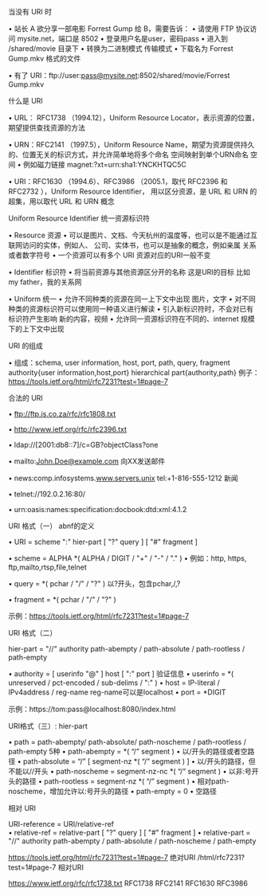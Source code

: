 当没有 URI 时

• 站长 A 欲分享一部电影 Forrest Gump 给 B，需要告诉：
  • 请使用 FTP 协议访问 mysite.net，端口是 8502
  • 登录用户名是user，密码pass
  • 进入到 /shared/movie 目录下
  • 转换为二进制模式        传输模式
  • 下载名为 Forrest Gump.mkv 格式的文件

• 有了 URI：ftp://user:pass@mysite.net:8502/shared/movie/Forrest Gump.mkv



什么是 URI

• URL： RFC1738 （1994.12），Uniform Resource Locator，表示资源的位置， 期望提供查找资源的方法

• URN：RFC2141 （1997.5），Uniform Resource Name，期望为资源提供持久 的、位置无关的标识方式，并允许简单地将多个命名
    空间映射到单个URN命名 空间
   • 例如磁力链接 magnet:?xt=urn:sha1:YNCKHTQC5C

• URI：RFC1630 （1994.6）、RFC3986 （2005.1，取代 RFC2396 和 RFC2732 ），Uniform Resource Identifier，
   用以区分资源，是 URL 和 URN 的超集，用以取代 URL 和 URN 概念
   
   
   

Uniform Resource Identifier 统一资源标识符

• Resource 资源
  • 可以是图片、文档、今天杭州的温度等，也可以是不能通过互联网访问的实体，例如人、 公司、实体书，也可以是抽象的概念，例如亲属
    关系或者数字符号
  • 一个资源可以有多个 URI   资源对应的URI一般不变

• Identifier 标识符
  • 将当前资源与其他资源区分开的名称   这是URI的目标 比如my father，我的关系网

• Uniform 统一
  • 允许不同种类的资源在同一上下文中出现   图片，文字
  • 对不同种类的资源标识符可以使用同一种语义进行解读
  • 引入新标识符时，不会对已有标识符产生影响        新的内容，视频
  • 允许同一资源标识符在不同的、internet 规模下的上下文中出现   
  
  
  
  
  URI 的组成
  
  • 组成：schema, user information, host, port, path, query, fragment
  authority{user information,host,port}
  hierarchical part{authority,path}
  例子：
  https://tools.ietf.org/html/rfc7231?test=1#page-7
  
  
  
  合法的 URI
  
  • ftp://ftp.is.co.za/rfc/rfc1808.txt
  
  • http://www.ietf.org/rfc/rfc2396.txt
  
  • ldap://[2001:db8::7]/c=GB?objectClass?one
  
  • mailto:John.Doe@example.com     向XX发送邮件
  
  • news:comp.infosystems.www.servers.unix tel:+1-816-555-1212    新闻
  
  • telnet://192.0.2.16:80/
  
  • urn:oasis:names:specification:docbook:dtd:xml:4.1.2
  
  
  
  
URI 格式（一） abnf的定义
 
• URI = scheme ":" hier-part [ "?" query ] [ "#" fragment ]

• scheme = ALPHA *( ALPHA / DIGIT / "+" / "-" / "." )
   • 例如：http, https, ftp,mailto,rtsp,file,telnet

• query = *( pchar / "/" / "?" )   以?开头，包含pchar,/,?

• fragment = *( pchar / "/" / "?" )

示例：https://tools.ietf.org/html/rfc7231?test=1#page-7  




URI 格式（二）

hier-part = "//" authority path-abempty / path-absolute / path-rootless / path-empty

  • authority = [ userinfo "@" ] host [ ":" port ]   验证信息
     • userinfo = *( unreserved / pct-encoded / sub-delims / ":" )
     • host = IP-literal / IPv4address / reg-name      reg-name可以是localhost
     • port = *DIGIT

示例：https://tom:pass@localhost:8080/index.html






URI格式（三）: hier-part

• path = path-abempty/ path-absolute/ path-noscheme / path-rootless / path-empty   5种
   • path-abempty = *( “/” segment )
       • 以/开头的路径或者空路径
   • path-absolute = “/” [ segment-nz *( “/” segment ) ]
       • 以/开头的路径，但不能以//开头
   • path-noscheme = segment-nz-nc *( “/” segment )
       • 以非:号开头的路径
   • path-rootless = segment-nz *( “/” segment )
       • 相对path-noscheme，增加允许以:号开头的路径
   • path-empty = 0<pchar>
       • 空路径
       
       
       
       
       
相对 URI

URI-reference = URI/relative-ref    
  • relative-ref = relative-part [ "?" query ] [ "#" fragment ]
  • relative-part = "//" authority path-abempty / path-absolute / path-noscheme / path-empty

https://tools.ietf.org/html/rfc7231?test=1#page-7  绝对URI
/html/rfc7231?test=1#page-7                        相对URI





https://www.ietf.org/rfc/rfc1738.txt
RFC1738 RFC2141 RFC1630 RFC3986
